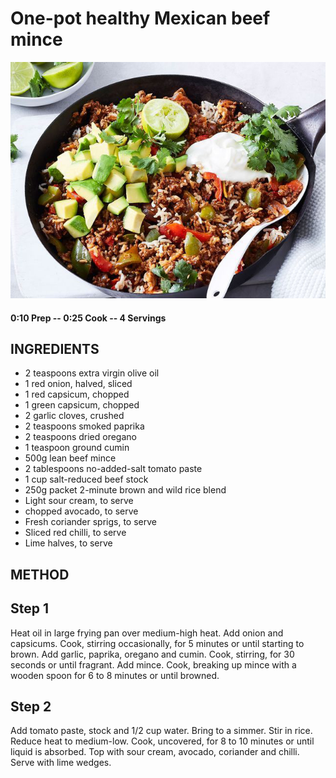 # One-pot healthy Mexican beef mince
![](https://raw.githubusercontent.com/fuzzwah/recipes/master/pics/One-pot_healthy_Mexican_beef_mince.jpg)
#### 0:10 Prep -- 0:25 Cook -- 4 Servings
## INGREDIENTS
* 2 teaspoons extra virgin olive oil
* 1 red onion, halved, sliced
* 1 red capsicum, chopped
* 1 green capsicum, chopped
* 2 garlic cloves, crushed
* 2 teaspoons smoked paprika
* 2 teaspoons dried oregano
* 1 teaspoon ground cumin
* 500g lean beef mince
* 2 tablespoons no-added-salt tomato paste
* 1 cup salt-reduced beef stock
* 250g packet 2-minute brown and wild rice blend
* Light sour cream, to serve
* chopped avocado, to serve
* Fresh coriander sprigs, to serve
* Sliced red chilli, to serve
* Lime halves, to serve
## METHOD
## Step 1
Heat oil in large frying pan over medium-high heat. Add onion and capsicums. Cook, stirring occasionally, for 5 minutes or until starting to brown. Add garlic, paprika, oregano and cumin. Cook, stirring, for 30 seconds or until fragrant. Add mince. Cook, breaking up mince with a wooden spoon for 6 to 8 minutes or until browned.
## Step 2
Add tomato paste, stock and 1/2 cup water. Bring to a simmer. Stir in rice. Reduce heat to medium-low. Cook, uncovered, for 8 to 10 minutes or until liquid is absorbed. Top with sour cream, avocado, coriander and chilli. Serve with lime wedges.
